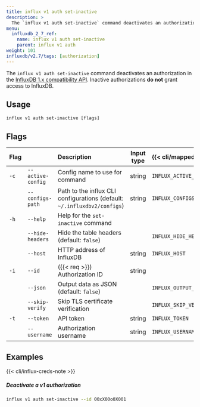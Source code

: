 ```yaml
---
title: influx v1 auth set-inactive
description: >
  The `influx v1 auth set-inactive` command deactivates an authorization in the InfluxDB 1.x compatibility API.
menu:
  influxdb_2_7_ref:
    name: influx v1 auth set-inactive
    parent: influx v1 auth
weight: 101
influxdb/v2.7/tags: [authorization]
---
```


The `influx v1 auth set-inactive` command deactivates an authorization in the [InfluxDB 1.x compatibility API](/influxdb/v2.7/reference/api/influxdb-1x/).
Inactive authorizations **do not** grant access to InfluxDB.

## Usage
```
influx v1 auth set-inactive [flags]
```

## Flags
| Flag |                   | Description                                                              | Input type | {{< cli/mapped >}}     |
| :--- | :---------------- | :----------------------------------------------------------------------- | :--------: | :--------------------- |
| `-c` | `--active-config` | Config name to use for command                                           |   string   | `INFLUX_ACTIVE_CONFIG` |
|      | `--configs-path`  | Path to the influx CLI configurations (default: `~/.influxdbv2/configs`) |   string   | `INFLUX_CONFIGS_PATH`  |
| `-h` | `--help`          | Help for the `set-inactive` command                                      |            |                        |
|      | `--hide-headers`  | Hide the table headers (default: `false`)                                |            | `INFLUX_HIDE_HEADERS`  |
|      | `--host`          | HTTP address of InfluxDB                                                 |   string   | `INFLUX_HOST`          |
| `-i` | `--id`            | ({{< req >}}) Authorization ID                                           |   string   |                        |
|      | `--json`          | Output data as JSON (default: `false`)                                   |            | `INFLUX_OUTPUT_JSON`   |
|      | `--skip-verify`   | Skip TLS certificate verification                                        |            | `INFLUX_SKIP_VERIFY`   |
| `-t` | `--token`         | API token                                                                |   string   | `INFLUX_TOKEN`         |
|      | `--username`      | Authorization username                                                   |   string   | `INFLUX_USERNAME`      |

## Examples

{{< cli/influx-creds-note >}}

##### Deactivate a v1 authorization
```sh
influx v1 auth set-inactive --id 00xX00o0X001
```

